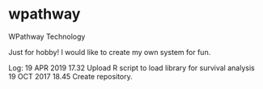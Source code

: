 # wpathway
WPathway Technology

Just for hobby! I would like to create my own system for fun.

Log:
19 APR 2019 17.32 Upload R script to load library for survival analysis
19 OCT 2017 18.45 Create repository.

